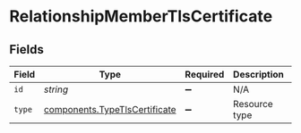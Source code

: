 # RelationshipMemberTlsCertificate


## Fields

| Field                                                                      | Type                                                                       | Required                                                                   | Description                                                                | Example                                                                    |
| -------------------------------------------------------------------------- | -------------------------------------------------------------------------- | -------------------------------------------------------------------------- | -------------------------------------------------------------------------- | -------------------------------------------------------------------------- |
| `id`                                                                       | *string*                                                                   | :heavy_minus_sign:                                                         | N/A                                                                        | cRTguUGZzb2W9Euo4moOr                                                      |
| `type`                                                                     | [components.TypeTlsCertificate](../../models/shared/typetlscertificate.md) | :heavy_minus_sign:                                                         | Resource type                                                              |                                                                            |